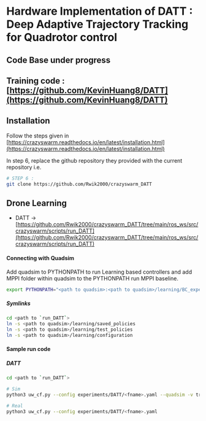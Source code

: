 # Hardware Implementation of DATT : Deep Adaptive Trajectory Tracking for Quadrotor control

## Code Base under progress

## Training code : [https://github.com/KevinHuang8/DATT](https://github.com/KevinHuang8/DATT)

## Installation

Follow the steps given in [https://crazyswarm.readthedocs.io/en/latest/installation.html](https://crazyswarm.readthedocs.io/en/latest/installation.html)

In step 6, replace the github repository they provided with the current repository i.e. 

```bash
# STEP 6 : 
git clone https://github.com/Rwik2000/crazyswarm_DATT

```

## Drone Learning

- DATT -> [https://github.com/Rwik2000/crazyswarm_DATT/tree/main/ros_ws/src/crazyswarm/scripts/run_DATT](https://github.com/Rwik2000/crazyswarm_DATT/tree/main/ros_ws/src/crazyswarm/scripts/run_DATT)

#### Connecting with Quadsim
Add quadsim to PYTHONPATH to run Learning based controllers and add MPPI folder within quadsim to the PYTHONPATH run MPPI  baseline.

```bash
export PYTHONPATH="<path to quadsim>:<path to quadsim>/learning/BC_experts/MPPI:$PYTHONPATH"
```
##### Symlinks
```bash
cd <path to `run_DATT`>
ln -s <path to quadsim>/learning/saved_policies
ln -s <path to quadsim>/learning/test_policies
ln -s <path to quadsim>/learning/configuration
```

#### Sample run code
##### DATT
```bash
cd <path to `run_DATT`>

# Sim
python3 uw_cf.py --config experiments/DATT/<fname>.yaml --quadsim -v true 

# Real
python3 uw_cf.py --config experiments/DATT/<fname>.yaml
```

